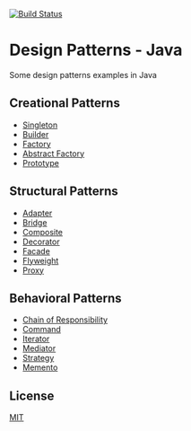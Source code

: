 [![Build Status](https://app.travis-ci.com/vanessavps/java-design-patterns.svg?branch=main)](https://app.travis-ci.com/vanessavps/java-design-patterns)
# Design Patterns - Java
Some design patterns examples in Java

## Creational Patterns
* [Singleton](src/main/java/com/vanessavps/patterns/creational/singleton)
* [Builder](src/main/java/com/vanessavps/patterns/creational/builder)
* [Factory](src/main/java/com/vanessavps/patterns/creational/factory)
* [Abstract Factory](src/main/java/com/vanessavps/patterns/creational/abstractFactory)
* [Prototype](src/main/java/com/vanessavps/patterns/creational/prototype)

## Structural Patterns
* [Adapter](src/main/java/com/vanessavps/patterns/structural/adapter)
* [Bridge](src/main/java/com/vanessavps/patterns/structural/bridge)
* [Composite](src/main/java/com/vanessavps/patterns/structural/composite)
* [Decorator](src/main/java/com/vanessavps/patterns/structural/decorator)
* [Facade](src/main/java/com/vanessavps/patterns/structural/facade)
* [Flyweight](src/main/java/com/vanessavps/patterns/structural/flyweight)
* [Proxy](src/main/java/com/vanessavps/patterns/structural/proxy)

## Behavioral Patterns
* [Chain of Responsibility](src/main/java/com/vanessavps/patterns/behavioral/chainOfResponsibility)
* [Command](src/main/java/com/vanessavps/patterns/behavioral/command)
* [Iterator](src/main/java/com/vanessavps/patterns/behavioral/iterator)
* [Mediator](src/main/java/com/vanessavps/patterns/behavioral/mediator)
* [Strategy](src/main/java/com/vanessavps/patterns/behavioral/strategy)
* [Memento](src/main/java/com/vanessavps/patterns/behavioral/memento)

## License
[MIT](https://choosealicense.com/licenses/mit/)
